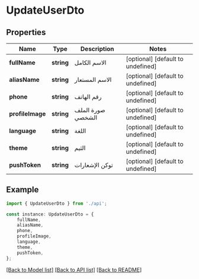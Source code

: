 # UpdateUserDto


## Properties

Name | Type | Description | Notes
------------ | ------------- | ------------- | -------------
**fullName** | **string** | الاسم الكامل | [optional] [default to undefined]
**aliasName** | **string** | الاسم المستعار | [optional] [default to undefined]
**phone** | **string** | رقم الهاتف | [optional] [default to undefined]
**profileImage** | **string** | صورة الملف الشخصي | [optional] [default to undefined]
**language** | **string** | اللغة | [optional] [default to undefined]
**theme** | **string** | الثيم | [optional] [default to undefined]
**pushToken** | **string** | توكن الإشعارات | [optional] [default to undefined]

## Example

```typescript
import { UpdateUserDto } from './api';

const instance: UpdateUserDto = {
    fullName,
    aliasName,
    phone,
    profileImage,
    language,
    theme,
    pushToken,
};
```

[[Back to Model list]](../README.md#documentation-for-models) [[Back to API list]](../README.md#documentation-for-api-endpoints) [[Back to README]](../README.md)
